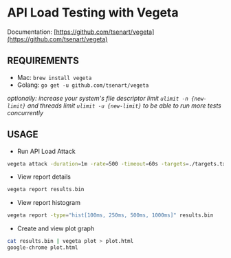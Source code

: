 # API Load Testing with Vegeta

Documentation: [https://github.com/tsenart/vegeta](https://github.com/tsenart/vegeta)

## REQUIREMENTS

* Mac: `brew install vegeta`
* Golang: `go get -u github.com/tsenart/vegeta`

_optionally: increase your system's file descriptor limit `ulimit -n {new-limit}` and threads limit `ulimit -u {new-limit}` to be able to run more tests concurrently_

## USAGE

* Run API Load Attack

```bash
vegeta attack -duration=1m -rate=500 -timeout=60s -targets=./targets.txt -output=results.bin
```

* View report details

```bash
vegeta report results.bin
```

* View report histogram

```bash
vegeta report -type="hist[100ms, 250ms, 500ms, 1000ms]" results.bin
```

* Create and view plot graph

```bash
cat results.bin | vegeta plot > plot.html
google-chrome plot.html
```

